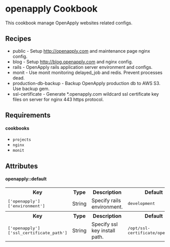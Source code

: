 openapply Cookbook
==================

This cookbook manage OpenApply websites related configs.

Recipes
-------

- public - Setup http://openapply.com and maintenance page nginx config.
- blog - Setup http://blog.openapply.com and nginx config.
- rails - OpenApply rails application server environment and configs.
- monit - Use monit monitoring delayed_job and redis. Prevent processes dead.
- production-db-backup - Backup OpenApply production db to AWS S3. Use backup gem.
- ssl-certificate - Generate *.openapply.com wildcard ssl certificate key files on server for nginx 443 https protocol.

Requirements
------------

#### cookbooks
- `projects`
- `nginx`
- `monit`

Attributes
----------

#### openapply::default
<table>
  <tr>
    <th>Key</th>
    <th>Type</th>
    <th>Description</th>
    <th>Default</th>
  </tr>
  <tr>
    <td><tt>['openapply']['environment']</tt></td>
    <td>String</td>
    <td>Specify rails environment.</td>
    <td><tt>development</tt></td>
  </tr>
  <tr>
    <th>Key</th>
    <th>Type</th>
    <th>Description</th>
    <th>Default</th>
  </tr>
  <tr>
    <td><tt>['openapply']['ssl_certificate_path']</tt></td>
    <td>String</td>
    <td>Specify ssl key install path.</td>
    <td><tt>/opt/ssl-certificate/openapply</tt></td>
  </tr>
</table>
